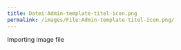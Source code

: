```yaml
---
title: Datei:Admin-template-titel-icon.png
permalink: /images/File:Admin-template-titel-icon.png/
---
```


Importing image file